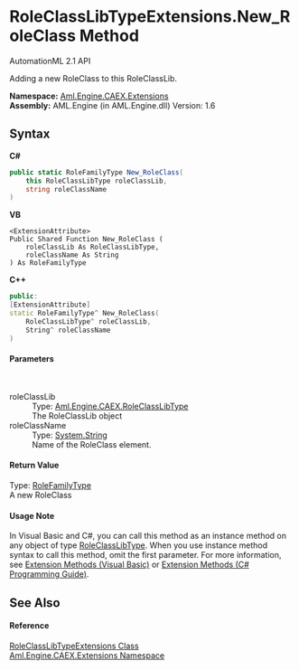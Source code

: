 # RoleClassLibTypeExtensions.New_RoleClass Method 
AutomationML 2.1 API 

Adding a new RoleClass to this RoleClassLib.

**Namespace:**&nbsp;<a href="N_Aml_Engine_CAEX_Extensions">Aml.Engine.CAEX.Extensions</a><br />**Assembly:**&nbsp;AML.Engine (in AML.Engine.dll) Version: 1.6

## Syntax

**C#**<br />
``` C#
public static RoleFamilyType New_RoleClass(
	this RoleClassLibType roleClassLib,
	string roleClassName
)
```

**VB**<br />
``` VB
<ExtensionAttribute>
Public Shared Function New_RoleClass ( 
	roleClassLib As RoleClassLibType,
	roleClassName As String
) As RoleFamilyType
```

**C++**<br />
``` C++
public:
[ExtensionAttribute]
static RoleFamilyType^ New_RoleClass(
	RoleClassLibType^ roleClassLib, 
	String^ roleClassName
)
```


#### Parameters
&nbsp;<dl><dt>roleClassLib</dt><dd>Type: <a href="T_Aml_Engine_CAEX_RoleClassLibType">Aml.Engine.CAEX.RoleClassLibType</a><br />The RoleClassLib object</dd><dt>roleClassName</dt><dd>Type: <a href="https://docs.microsoft.com/dotnet/api/system.string" target="_parent" rel="noopener noreferrer">System.String</a><br />Name of the RoleClass element.</dd></dl>

#### Return Value
Type: <a href="T_Aml_Engine_CAEX_RoleFamilyType">RoleFamilyType</a><br />A new RoleClass

#### Usage Note
In Visual Basic and C#, you can call this method as an instance method on any object of type <a href="T_Aml_Engine_CAEX_RoleClassLibType">RoleClassLibType</a>. When you use instance method syntax to call this method, omit the first parameter. For more information, see <a href="https://docs.microsoft.com/dotnet/visual-basic/programming-guide/language-features/procedures/extension-methods" target="_blank" rel="noopener noreferrer">Extension Methods (Visual Basic)</a> or <a href="https://docs.microsoft.com/dotnet/csharp/programming-guide/classes-and-structs/extension-methods" target="_blank" rel="noopener noreferrer">Extension Methods (C# Programming Guide)</a>.

## See Also


#### Reference
<a href="T_Aml_Engine_CAEX_Extensions_RoleClassLibTypeExtensions">RoleClassLibTypeExtensions Class</a><br /><a href="N_Aml_Engine_CAEX_Extensions">Aml.Engine.CAEX.Extensions Namespace</a><br />